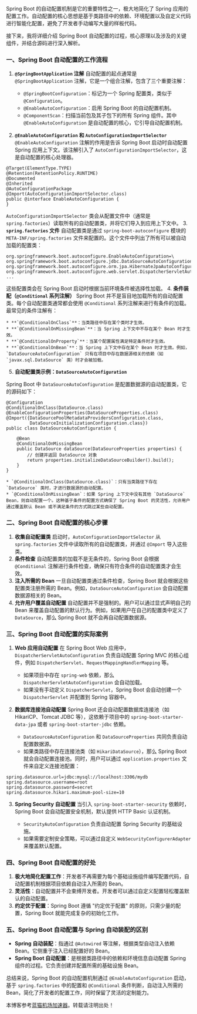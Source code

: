 
Spring Boot 的自动配置机制是它的重要特性之一，极大地简化了 Spring 应用的配置工作。自动配置的核心思想是基于类路径中的依赖、环境配置以及自定义代码进行智能化配置，避免了开发者手动编写大量的样板代码。


接下来，我将详细介绍 Spring Boot 自动配置的过程，核心原理以及涉及的关键组件，并结合源码进行深入解析。


### 一、Spring Boot 自动配置的工作流程


1. **`@SpringBootApplication` 注解**
自动配置的起点通常是 `@SpringBootApplication` 注解，它是一个组合注解，包含了三个重要注解：


	* `@SpringBootConfiguration`：标记为一个 Spring 配置类，类似于 `@Configuration`。
	* `@EnableAutoConfiguration`：启用 Spring Boot 的自动配置机制。
	* `@ComponentScan`：扫描当前包及其子包下的所有 Spring 组件。其中 `@EnableAutoConfiguration` 是自动配置的核心，它引导自动配置机制。
2. **`@EnableAutoConfiguration` 和 `AutoConfigurationImportSelector`**
`@EnableAutoConfiguration` 注解的作用是告诉 Spring Boot 启动时自动配置 Spring 应用上下文。该注解引入了 `AutoConfigurationImportSelector`，这是自动配置的核心处理器。



```
@Target(ElementType.TYPE)
@Retention(RetentionPolicy.RUNTIME)
@Documented
@Inherited
@AutoConfigurationPackage
@Import(AutoConfigurationImportSelector.class)
public @interface EnableAutoConfiguration {
}

```

`AutoConfigurationImportSelector` 类会从配置文件中（通常是 `spring.factories`）读取所有的自动配置类，并将它们导入到应用上下文中。
3. **`spring.factories` 文件**
自动配置类是通过 `spring-boot-autoconfigure` 模块的 `META-INF/spring.factories` 文件来配置的。这个文件中列出了所有可以被自动加载的配置类：



```
org.springframework.boot.autoconfigure.EnableAutoConfiguration=\
org.springframework.boot.autoconfigure.jdbc.DataSourceAutoConfiguration,\
org.springframework.boot.autoconfigure.orm.jpa.HibernateJpaAutoConfiguration,\
org.springframework.boot.autoconfigure.web.servlet.DispatcherServletAutoConfiguration,\
...

```

这些配置类会在 Spring Boot 启动时根据当前环境条件被选择性加载。
4. **条件装配（`@Conditional` 系列注解）**
Spring Boot 并不是盲目地加载所有的自动配置类。每个自动配置类通常都会使用 `@Conditional` 系列注解来进行有条件的加载。最常见的条件注解有：


	* **`@ConditionalOnClass`**：当类路径中存在某个类时才生效。
	* **`@ConditionalOnMissingBean`**：当 Spring 上下文中不存在某个 Bean 时才生效。
	* **`@ConditionalOnProperty`**：当某个配置属性满足特定条件时才生效。
	* **`@ConditionalOnBean`**：当 Spring 上下文中存在某个 Bean 时才生效。例如，`DataSourceAutoConfiguration` 只有在项目中存在数据源相关的依赖（如 `javax.sql.DataSource` 类）时才会被加载。
5. **自动配置类示例：`DataSourceAutoConfiguration`**


Spring Boot 中 `DataSourceAutoConfiguration` 是配置数据源的自动配置类，它的源码如下：



```
@Configuration
@ConditionalOnClass(DataSource.class)
@EnableConfigurationProperties(DataSourceProperties.class)
@Import({DataSourcePoolMetadataProvidersConfiguration.class,
         DataSourceInitializationConfiguration.class})
public class DataSourceAutoConfiguration {

    @Bean
    @ConditionalOnMissingBean
    public DataSource dataSource(DataSourceProperties properties) {
        // 创建并返回 DataSource 对象
        return properties.initializeDataSourceBuilder().build();
    }
}

```

	* `@ConditionalOnClass(DataSource.class)`：只有当类路径下存在 `DataSource` 类时，才进行数据源的自动配置。
	* `@ConditionalOnMissingBean`：如果 Spring 上下文中没有其他 `DataSource` Bean，则自动配置一个。这种基于条件的配置方式确保了 Spring Boot 的灵活性，允许用户通过覆盖默认 Bean 或不满足条件的方式跳过某些自动配置。


### 二、Spring Boot 自动配置的核心步骤


1. **收集自动配置类**
启动时，`AutoConfigurationImportSelector` 从 `spring.factories` 文件中读取所有的自动配置类，并通过 `@Import` 导入这些类。
2. **条件检查**
自动配置类的加载不是无条件的，Spring Boot 会根据 `@Conditional` 注解进行条件检查，确保只有符合条件的自动配置类才会生效。
3. **注入所需的 Bean**
一旦自动配置类通过条件检查，Spring Boot 就会根据这些配置类注册所需的 Bean。例如，`DataSourceAutoConfiguration` 会自动配置数据源相关的 Bean。
4. **允许用户覆盖自动配置**
自动配置并不是强制的。用户可以通过显式声明自己的 Bean 来覆盖自动配置的默认行为。例如，如果用户在自己的配置类中定义了 `DataSource`，那么 Spring Boot 就不会再自动配置数据源。


### 三、Spring Boot 自动配置的实际案例


1. **Web 应用自动配置**
在 Spring Boot Web 应用中，`DispatcherServletAutoConfiguration` 负责自动配置 Spring MVC 的核心组件，例如 `DispatcherServlet`、`RequestMappingHandlerMapping` 等。


	* 如果项目中存在 `spring-web` 依赖，那么 `DispatcherServletAutoConfiguration` 会自动加载。
	* 如果没有手动定义 `DispatcherServlet`，Spring Boot 会自动创建一个 `DispatcherServlet` 并配置到 Spring 容器中。
2. **数据库连接池自动配置**
Spring Boot 还会自动配置数据库连接池（如 HikariCP、Tomcat JDBC 等），这依赖于项目中的 `spring-boot-starter-data-jpa` 或者 `spring-boot-starter-jdbc` 依赖。


	* `DataSourceAutoConfiguration` 和 `DataSourceProperties` 共同负责自动配置数据源。
	* 如果类路径中存在连接池类（如 `HikariDataSource`），那么 Spring Boot 就会自动配置连接池。同时，用户可以通过 `application.properties` 文件来自定义连接池配置：



```
spring.datasource.url=jdbc:mysql://localhost:3306/mydb
spring.datasource.username=root
spring.datasource.password=secret
spring.datasource.hikari.maximum-pool-size=10

```
3. **Spring Security 自动配置**
当引入 `spring-boot-starter-security` 依赖时，Spring Boot 会自动配置安全机制，默认提供 HTTP Basic 认证机制。


	* `SecurityAutoConfiguration` 负责自动配置 Spring Security 的基础设施。
	* 如果需要定制安全策略，可以通过自定义 `WebSecurityConfigurerAdapter` 来覆盖默认配置。


### 四、Spring Boot 自动配置的好处


1. **极大地简化配置工作**：开发者不再需要为每个基础设施组件编写配置代码，自动配置机制根据项目依赖自动注入所需的 Bean。
2. **灵活性**：自动配置并不会束缚开发者。开发者可以通过自定义配置轻松覆盖默认的自动配置。
3. **约定优于配置**：Spring Boot 遵循 "约定优于配置" 的原则，只需少量的配置，Spring Boot 就能完成复杂的初始化工作。


### 五、Spring Boot 自动配置与 Spring 自动装配的区别


* **Spring 自动装配**：指通过 `@Autowired` 等注解，根据类型自动注入依赖 Bean。它侧重于注入已经配置好的 Bean。
* **Spring Boot 自动配置**：是根据类路径中的依赖和环境信息自动配置 Spring 组件的过程。它负责创建并配置所需的基础设施 Bean。


总结来说，Spring Boot 的自动配置机制通过 `@EnableAutoConfiguration` 启动，基于 `spring.factories` 中的配置和 `@Conditional` 条件判断，自动注入所需的 Bean，简化了开发者的配置工作，同时保留了灵活的定制能力。


 本博客参考[蓝猫机场加速器](https://dahelaoshi.com)。转载请注明出处！
